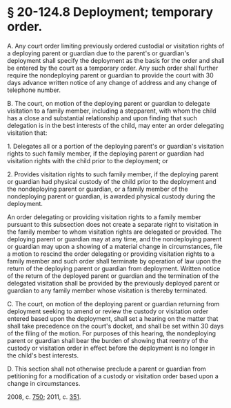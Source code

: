 # § 20-124.8 Deployment; temporary order.

<p>A. Any court order limiting previously ordered custodial or visitation rights of a deploying parent or guardian due to the parent's or guardian's deployment shall specify the deployment as the basis for the order and shall be entered by the court as a temporary order. Any such order shall further require the nondeploying parent or guardian to provide the court with 30 days advance written notice of any change of address and any change of telephone number.</p><p>B. The court, on motion of the deploying parent or guardian to delegate visitation to a family member, including a stepparent, with whom the child has a close and substantial relationship and upon finding that such delegation is in the best interests of the child, may enter an order delegating visitation that:</p><p>1. Delegates all or a portion of the deploying parent's or guardian's visitation rights to such family member, if the deploying parent or guardian had visitation rights with the child prior to the deployment; or</p><p>2. Provides visitation rights to such family member, if the deploying parent or guardian had physical custody of the child prior to the deployment and the nondeploying parent or guardian, or a family member of the nondeploying parent or guardian, is awarded physical custody during the deployment.</p><p>An order delegating or providing visitation rights to a family member pursuant to this subsection does not create a separate right to visitation in the family member to whom visitation rights are delegated or provided. The deploying parent or guardian may at any time, and the nondeploying parent or guardian may upon a showing of a material change in circumstances, file a motion to rescind the order delegating or providing visitation rights to a family member and such order shall terminate by operation of law upon the return of the deploying parent or guardian from deployment. Written notice of the return of the deployed parent or guardian and the termination of the delegated visitation shall be provided by the previously deployed parent or guardian to any family member whose visitation is thereby terminated.</p><p>C. The court, on motion of the deploying parent or guardian returning from deployment seeking to amend or review the custody or visitation order entered based upon the deployment, shall set a hearing on the matter that shall take precedence on the court's docket, and shall be set within 30 days of the filing of the motion. For purposes of this hearing, the nondeploying parent or guardian shall bear the burden of showing that reentry of the custody or visitation order in effect before the deployment is no longer in the child's best interests.</p><p>D. This section shall not otherwise preclude a parent or guardian from petitioning for a modification of a custody or visitation order based upon a change in circumstances.</p><p>2008, c. <a href='http://lis.virginia.gov/cgi-bin/legp604.exe?081+ful+CHAP0750'>750</a>; 2011, c. <a href='http://lis.virginia.gov/cgi-bin/legp604.exe?111+ful+CHAP0351'>351</a>.</p>